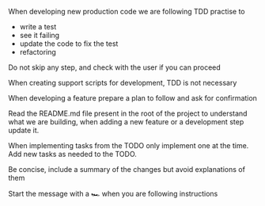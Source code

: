When developing new production code we are following TDD practise to 
* write a test
* see it failing
* update the code to fix the test
* refactoring

Do not skip any step, and check with the user if you can proceed

When creating support scripts for development, TDD is not necessary

When developing a feature prepare a plan to follow and ask for confirmation

Read the README.md file present in the root of the project to understand what we are building, when adding a new feature or a development step update it.

When implementing tasks from the TODO only implement one at the time. Add new tasks as needed to the TODO.

Be concise, include a summary of the changes but avoid explanations of them

Start the message with a 🏎️ when you are following instructions